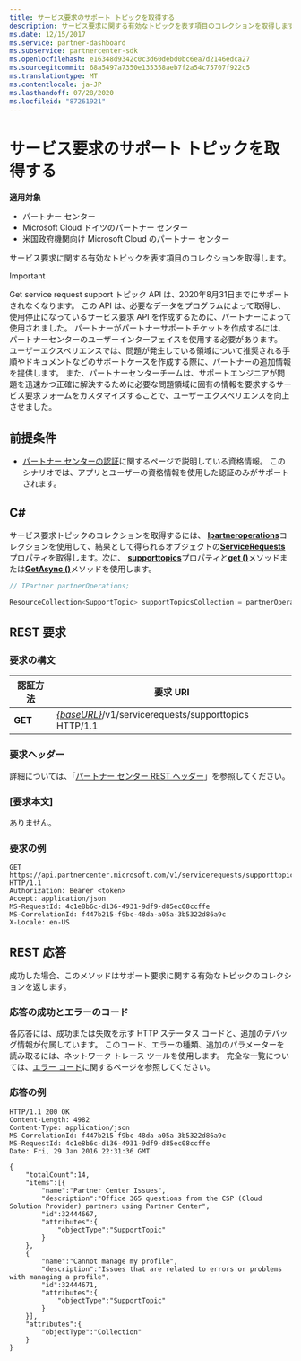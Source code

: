```yaml
---
title: サービス要求のサポート トピックを取得する
description: サービス要求に関する有効なトピックを表す項目のコレクションを取得します。
ms.date: 12/15/2017
ms.service: partner-dashboard
ms.subservice: partnercenter-sdk
ms.openlocfilehash: e16348d9342c0c3d60debd0bc6ea7d2146edca27
ms.sourcegitcommit: 68a5497a7350e135358aeb7f2a54c75707f922c5
ms.translationtype: MT
ms.contentlocale: ja-JP
ms.lasthandoff: 07/28/2020
ms.locfileid: "87261921"
---
```

# <a name="get-service-request-support-topics"></a>サービス要求のサポート トピックを取得する

**適用対象**

- パートナー センター
- Microsoft Cloud ドイツのパートナー センター
- 米国政府機関向け Microsoft Cloud のパートナー センター

サービス要求に関する有効なトピックを表す項目のコレクションを取得します。

   > [!IMPORTANT]
   > Get service request support トピック API は、2020年8月31日までにサポートされなくなります。 この API は、必要なデータをプログラムによって取得し、使用停止になっているサービス要求 API を作成するために、パートナーによって使用されました。 パートナーがパートナーサポートチケットを作成するには、パートナーセンターのユーザーインターフェイスを使用する必要があります。 ユーザーエクスペリエンスでは、問題が発生している領域について推奨される手順やドキュメントなどのサポートケースを作成する際に、パートナーの追加情報を提供します。 また、パートナーセンターチームは、サポートエンジニアが問題を迅速かつ正確に解決するために必要な問題領域に固有の情報を要求するサービス要求フォームをカスタマイズすることで、ユーザーエクスペリエンスを向上させました。


## <a name="prerequisites"></a>前提条件

- [パートナー センターの認証](partner-center-authentication.md)に関するページで説明している資格情報。 このシナリオでは、アプリとユーザーの資格情報を使用した認証のみがサポートされます。

## <a name="c"></a>C\#

サービス要求トピックのコレクションを取得するには、 [**Ipartneroperations**](https://docs.microsoft.com/dotnet/api/microsoft.store.partnercenter.ipartner)コレクションを使用して、結果として得られるオブジェクトの[**ServiceRequests**](https://docs.microsoft.com/dotnet/api/microsoft.store.partnercenter.ipartner.servicerequests)プロパティを取得します。次に、 [**supporttopics**](https://docs.microsoft.com/dotnet/api/microsoft.store.partnercenter.servicerequests.isupporttopicscollection)プロパティと[**get ()**](https://docs.microsoft.com/dotnet/api/microsoft.store.partnercenter.servicerequests.isupporttopicscollection.get)メソッドまたは[**GetAsync ()**](https://docs.microsoft.com/dotnet/api/microsoft.store.partnercenter.servicerequests.isupporttopicscollection.getasync)メソッドを使用します。

``` csharp
// IPartner partnerOperations;

ResourceCollection<SupportTopic> supportTopicsCollection = partnerOperations.ServiceRequests.SupportTopics.Get();
```

## <a name="rest-request"></a>REST 要求

### <a name="request-syntax"></a>要求の構文

| 認証方法  | 要求 URI                                                                           |
|---------|---------------------------------------------------------------------------------------|
| **GET** | [*{baseURL}*](partner-center-rest-urls.md)/v1/servicerequests/supporttopics HTTP/1.1 |

### <a name="request-headers"></a>要求ヘッダー

詳細については、「[パートナー センター REST ヘッダー](headers.md)」を参照してください。

### <a name="request-body"></a>[要求本文]

ありません。

### <a name="request-example"></a>要求の例

```http
GET https://api.partnercenter.microsoft.com/v1/servicerequests/supporttopics HTTP/1.1
Authorization: Bearer <token>
Accept: application/json
MS-RequestId: 4c1e8b6c-d136-4931-9df9-d85ec08ccffe
MS-CorrelationId: f447b215-f9bc-48da-a05a-3b5322d86a9c
X-Locale: en-US
```

## <a name="rest-response"></a>REST 応答

成功した場合、このメソッドはサポート要求に関する有効なトピックのコレクションを返します。

### <a name="response-success-and-error-codes"></a>応答の成功とエラーのコード

各応答には、成功または失敗を示す HTTP ステータス コードと、追加のデバッグ情報が付属しています。 このコード、エラーの種類、追加のパラメーターを読み取るには、ネットワーク トレース ツールを使用します。 完全な一覧については、[エラー コード](error-codes.md)に関するページを参照してください。

### <a name="response-example"></a>応答の例

```http
HTTP/1.1 200 OK
Content-Length: 4982
Content-Type: application/json
MS-CorrelationId: f447b215-f9bc-48da-a05a-3b5322d86a9c
MS-RequestId: 4c1e8b6c-d136-4931-9df9-d85ec08ccffe
Date: Fri, 29 Jan 2016 22:31:36 GMT

{
    "totalCount":14,
    "items":[{
        "name":"Partner Center Issues",
        "description":"Office 365 questions from the CSP (Cloud Solution Provider) partners using Partner Center",
        "id":32444667,
        "attributes":{
            "objectType":"SupportTopic"
        }
    },
    {
        "name":"Cannot manage my profile",
        "description":"Issues that are related to errors or problems with managing a profile",
        "id":32444671,
        "attributes":{
            "objectType":"SupportTopic"
        }
    }],
    "attributes":{
        "objectType":"Collection"
    }
}
```
